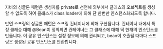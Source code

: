 자바의 싱글톤 패턴은 생성자를 private로 선언해 외부에서 클래스의 오브젝트를 생성할 수 없도록 하여 클래스가 class loader에 의해 단 한번만 인스턴스화되도록 합니다.

반면 스프링의 싱글톤 패턴은 스프링 컨테이너에 의해 구현됩니다.
컨테이너 내에서 특정 클래승 대해 @Bean이 정의되면 컨테이너는 그 클래스에 대해 딱 한개의 인스턴스를 만듭니다.
이 공유 인스턴스는 설정 정보에 의해 관리되고, bean이 호출될 때마다 스프링은 생성된 공유 인스턴스를 반환합니다.